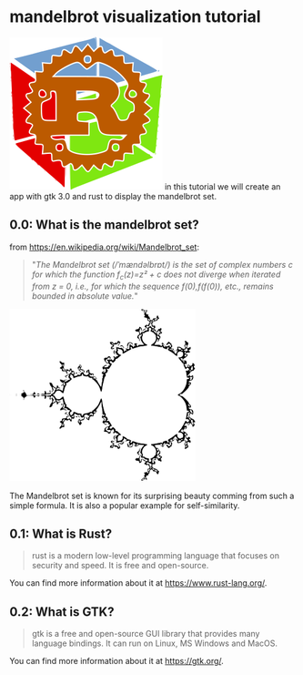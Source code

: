 # mandelbrot visualization tutorial
![logo](https://github.com/Julius-Gu/mandelbrot_viewer/blob/main/images/0-logo.png)
in this tutorial we will create an app with gtk 3.0 and rust to display the mandelbrot set.

## 0.0: What is the mandelbrot set?
from https://en.wikipedia.org/wiki/Mandelbrot_set:

> "_The Mandelbrot set (/ˈmændəlbrɒt/) is the set of complex numbers c for which the function f<sub>c</sub>(z)=z² + c does not diverge when iterated from z = 0, i.e., for which the sequence f(0),f(f(0)), etc., remains bounded in absolute value._"

![mandelbrot_set](https://github.com/Julius-Gu/mandelbrot_viewer/blob/main/images/0-mandelbrotset.png)

The Mandelbrot set is known for its surprising beauty comming from such a simple formula. It is also a popular example for self-similarity.

## 0.1: What is Rust?
>rust is a modern low-level programming language that focuses on security and speed. It is free and open-source.

You can find more information about it at https://www.rust-lang.org/.

## 0.2: What is GTK?
>gtk is a free and open-source GUI library that provides many language bindings. It can run on Linux, MS Windows and MacOS.

You can find more information about it at https://gtk.org/.

